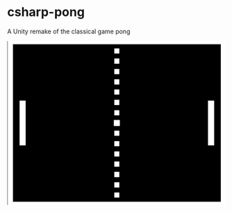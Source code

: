 # csharp-pong
A Unity remake of the classical game pong

![alt text](https://github.com/MLJBrackett/csharp-pong/blob/master/Pong.png)
